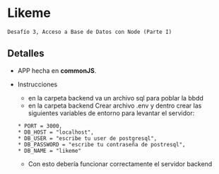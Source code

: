 # Likeme
    Desafío 3, Acceso a Base de Datos con Node (Parte I)
## Detalles
* APP hecha en **commonJS**.
* Instrucciones
    * en la carpeta backend va un archivo sql para poblar la bbdd
    * en la carpeta backend Crear archivo .env y dentro crear las siguientes variables de entorno para levantar el servidor: 

     ```archivo .env
     * PORT = 3000, 
     * DB_HOST = "localhost",
     * DB_USER = "escribe tu user de postgresql",
     * DB_PASSWORD = "escribe tu contraseña de postresql",
     * DB_NAME = "likeme"
     ```
    * Con esto debería funcionar correctamente el servidor backend